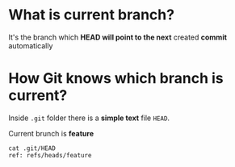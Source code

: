 # What is **current branch**?

It's the branch which **HEAD will point to the next** created **commit** automatically

# How Git knows **which branch is current**?

Inside `.git` folder there is a **simple text** file `HEAD`.

Current brunch is **feature**
```
cat .git/HEAD
ref: refs/heads/feature
```  
